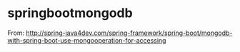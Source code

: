 # springbootmongodb
From:
http://spring-java4dev.com/spring-framework/spring-boot/mongodb-with-spring-boot-use-mongooperation-for-accessing
